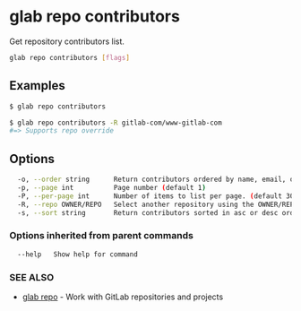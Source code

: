 # glab repo contributors

Get repository contributors list.

```bash
glab repo contributors [flags]
```

## Examples

```bash
$ glab repo contributors

$ glab repo contributors -R gitlab-com/www-gitlab-com
#=> Supports repo override

```

## Options

```bash
  -o, --order string      Return contributors ordered by name, email, or commits (orders by commit date) fields (default "commits")
  -p, --page int          Page number (default 1)
  -P, --per-page int      Number of items to list per page. (default 30)
  -R, --repo OWNER/REPO   Select another repository using the OWNER/REPO or `GROUP/NAMESPACE/REPO` format or full URL or git URL
  -s, --sort string       Return contributors sorted in asc or desc order
```

### Options inherited from parent commands

```bash
  --help   Show help for command
```

### SEE ALSO

* [glab repo](./)  - Work with GitLab repositories and projects
